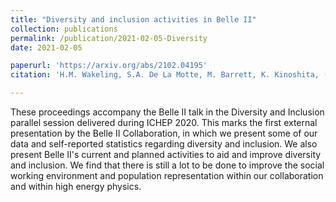 ```yaml
---
title: "Diversity and inclusion activities in Belle II"
collection: publications
permalink: /publication/2021-02-05-Diversity
date: 2021-02-05

paperurl: 'https://arxiv.org/abs/2102.04195'
citation: 'H.M. Wakeling, S.A. De La Motte, M. Barrett, K. Kinoshita, (The Belle II Collaboration), 2021: Diversity and inclusion activities in Belle II, arXiv:2102.04195' 

---
```


These proceedings accompany the Belle II talk in the Diversity and Inclusion parallel session delivered during ICHEP 2020. This marks the first external presentation by the Belle II Collaboration, in which we present some of our data and self-reported statistics regarding diversity and inclusion. We also present Belle II's current and planned activities to aid and improve diversity and inclusion. We find that there is still a lot to be done to improve the social working environment and population representation within our collaboration and within high energy physics. 